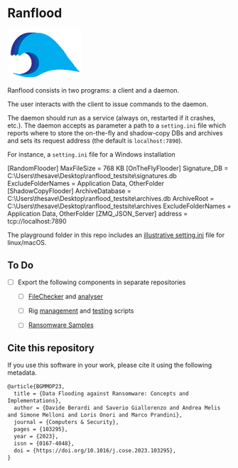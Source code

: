 # Ranflood

<img src="icon.png?raw=true" width="33%">

Ranflood consists in two programs: a client and a daemon.

The user interacts with the client to issue commands to the daemon.

The daemon should run as a service (always on, restarted if it crashes, etc.). The daemon accepts as parameter a path to a `setting.ini` file which reports where to store the on-the-fly and shadow-copy DBs and archives and sets its request address (the default is `localhost:7890`).

For instance, a `setting.ini` file for a Windows installation

[RandomFlooder]
MaxFileSize = 768 KB
[OnTheFlyFlooder]
Signature_DB = C:\Users\thesave\Desktop\ranflood_testsite\signatures.db
ExcludeFolderNames = Application Data, OtherFolder
[ShadowCopyFlooder]
ArchiveDatabase = C:\Users\thesave\Desktop\ranflood_testsite\archives.db
ArchiveRoot = C:\Users\thesave\Desktop\ranflood_testsite\archives
ExcludeFolderNames = Application Data, OtherFolder
[ZMQ_JSON_Server]
address = tcp://localhost:7890

The playground folder in this repo includes an [illustrative setting.ini](https://github.com/thesave/ranflood/blob/master/src/tests/java/playground/settings.ini) file for linux/macOS.

## To Do

- [ ] Export the following components in separate repositories
  - [ ] [FileChecker](/master/src/filechecker/java/org/ranflood/filechecker) and [analyser](/master/result_analyser)
  - [ ] Rig [management](/master/management-scripts) and [testing](/master/scripts) scripts
  - [ ] [Ransomware Samples](resources/ransomwares)


## Cite this repository

If you use this software in your work, please cite it using the following metadata.

```
@article{BGMMOP23,
  title = {Data Flooding against Ransomware: Concepts and Implementations},
  author = {Davide Berardi and Saverio Giallorenzo and Andrea Melis and Simone Melloni and Loris Onori and Marco Prandini},
  journal = {Computers & Security},
  pages = {103295},
  year = {2023},
  issn = {0167-4048},
  doi = {https://doi.org/10.1016/j.cose.2023.103295},
}
```
